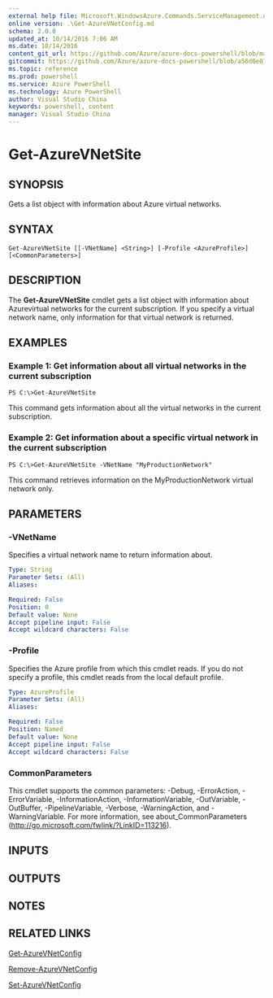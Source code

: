 ```yaml
---
external help file: Microsoft.WindowsAzure.Commands.ServiceManagement.dll-Help.xml
online version: .\Get-AzureVNetConfig.md
schema: 2.0.0
updated_at: 10/14/2016 7:06 AM
ms.date: 10/14/2016
content_git_url: https://github.com/Azure/azure-docs-powershell/blob/master/azureps-cmdlets-docs/ServiceManagement/Azure.Service/v0.9.8/CmdletMDs/Get-AzureVNetSite.md
gitcommit: https://github.com/Azure/azure-docs-powershell/blob/a56d0e01e65c2c33aa2af13dd29addc94ead6e88/azureps-cmdlets-docs/ServiceManagement/Azure.Service/v0.9.8/CmdletMDs/Get-AzureVNetSite.md
ms.topic: reference
ms.prod: powershell
ms.service: Azure PowerShell
ms.technology: Azure PowerShell
author: Visual Studio China
keywords: powershell, content
manager: Visual Studio China
---
```


# Get-AzureVNetSite

## SYNOPSIS
Gets a list object with information about Azure virtual networks.

## SYNTAX

```
Get-AzureVNetSite [[-VNetName] <String>] [-Profile <AzureProfile>] [<CommonParameters>]
```

## DESCRIPTION
The **Get-AzureVNetSite** cmdlet gets a list object with information about Azurevirtual networks for the current subscription.
If you specify a virtual network name, only information for that virtual network is returned.

## EXAMPLES

### Example 1: Get information about all virtual networks in the current subscription
```
PS C:\>Get-AzureVNetSite
```

This command gets information about all the virtual networks in the current subscription.

### Example 2: Get information about a specific virtual network in the current subscription
```
PS C:\>Get-AzureVNetSite -VNetName "MyProductionNetwork"
```

This command retrieves information on the MyProductionNetwork virtual network only.

## PARAMETERS

### -VNetName
Specifies a virtual network name to return information about.

```yaml
Type: String
Parameter Sets: (All)
Aliases: 

Required: False
Position: 0
Default value: None
Accept pipeline input: False
Accept wildcard characters: False
```

### -Profile
Specifies the Azure profile from which this cmdlet reads.
If you do not specify a profile, this cmdlet reads from the local default profile.

```yaml
Type: AzureProfile
Parameter Sets: (All)
Aliases: 

Required: False
Position: Named
Default value: None
Accept pipeline input: False
Accept wildcard characters: False
```

### CommonParameters
This cmdlet supports the common parameters: -Debug, -ErrorAction, -ErrorVariable, -InformationAction, -InformationVariable, -OutVariable, -OutBuffer, -PipelineVariable, -Verbose, -WarningAction, and -WarningVariable. For more information, see about_CommonParameters (http://go.microsoft.com/fwlink/?LinkID=113216).

## INPUTS

## OUTPUTS

## NOTES

## RELATED LINKS

[Get-AzureVNetConfig](.\Get-AzureVNetConfig.md)

[Remove-AzureVNetConfig](.\Remove-AzureVNetConfig.md)

[Set-AzureVNetConfig](.\Set-AzureVNetConfig.md)

